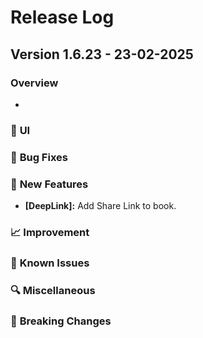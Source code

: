 # Release Log

## Version 1.6.23 - 23-02-2025

### Overview

- 

### 🐛 **UI**

### 🐛 **Bug Fixes**

### 🚀 **New Features**

- **[DeepLink]:** Add Share Link to book.

### 📈 **Improvement**

### 🧪 **Known Issues**

### 🔍 **Miscellaneous**

### 🔧 **Breaking Changes**
